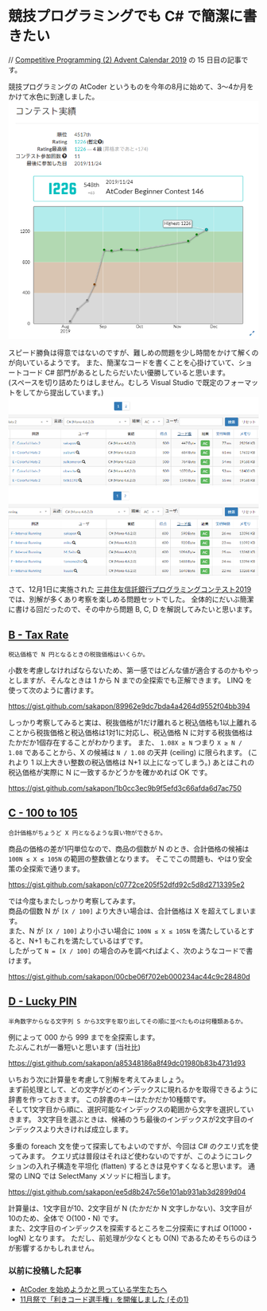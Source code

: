 # 競技プログラミングでも C# で簡潔に書きたい
// [Competitive Programming (2) Advent Calendar 2019](https://adventar.org/calendars/4587) の 15 日目の記事です。

競技プログラミングの AtCoder というものを今年の8月に始めて、3～4か月をかけて水色に到達しました。
![](Images/20191124-Rating.png)

スピード勝負は得意ではないのですが、難しめの問題を少し時間をかけて解くのが向いているようです。
また、簡潔なコードを書くことを心掛けていて、ショートコード C# 部門があるとしたらだいたい優勝していると思います。  
(スペースを切り詰めたりはしません。むしろ Visual Studio で既定のフォーマットをしてから提出しています。)
![](Images/20191201-E.png)
![](Images/20191201-F.png)

さて、12月1日に実施された [三井住友信託銀行プログラミングコンテスト2019](https://atcoder.jp/contests/sumitrust2019) では、別解が多くあり考察を楽しめる問題セットでした。
全体的にだいぶ簡潔に書ける回だったので、その中から問題 B, C, D を解説してみたいと思います。

## [B - Tax Rate](https://atcoder.jp/contests/sumitrust2019/tasks/sumitb2019_b)

```
税込価格で N 円となるときの税抜価格はいくらか。
```

小数を考慮しなければならないため、第一感ではどんな値が適合するのかもやっとしますが、そんなときは 1 から N までの全探索でも正解できます。
LINQ を使って次のように書けます。

https://gist.github.com/sakapon/89962e9dc7bda4a4264d9552f04bb394

しっかり考察してみると実は、税抜価格が1だけ離れると税込価格も1以上離れることから税抜価格と税込価格は1対1に対応し、税込価格 N に対する税抜価格はたかだか1個存在することがわかります。
また、 `1.08X ≥ N` つまり `X ≥ N / 1.08` であることから、X の候補は `N / 1.08` の天井 (ceiling) に限られます。
(これより 1 以上大きい整数の税込価格は N+1 以上になってしまう。)
あとはこれの税込価格が実際に N に一致するかどうかを確かめれば OK です。

https://gist.github.com/sakapon/1b0cc3ec9b9f5efd3c66afda6d7ac750

## [C - 100 to 105](https://atcoder.jp/contests/sumitrust2019/tasks/sumitb2019_c)

```
合計価格がちょうど X 円となるような買い物ができるか。
```

商品の価格の差が1円単位なので、商品の個数が N のとき、合計価格の候補は `100N ≤ X ≤ 105N` の範囲の整数値となります。
そこでこの問題も、やはり安全策の全探索で通ります。

https://gist.github.com/sakapon/c0772ce205f52dfd92c5d8d2713395e2

では今度もまたしっかり考察してみます。  
商品の個数 N が `[X / 100]` より大きい場合は、合計価格は X を超えてしまいます。  
また、N が `[X / 100]` より小さい場合に `100N ≤ X ≤ 105N` を満たしているとすると、N+1 もこれを満たしているはずです。  
したがって `N = [X / 100]` の場合のみを調べればよく、次のようなコードで書けます。

https://gist.github.com/sakapon/00cbe06f702eb000234ac44c9c28480d

## [D - Lucky PIN](https://atcoder.jp/contests/sumitrust2019/tasks/sumitb2019_d)

```
半角数字からなる文字列 S から3文字を取り出してその順に並べたものは何種類あるか。
```

例によって 000 から 999 までを全探索します。  
たぶんこれが一番短いと思います (当社比)

https://gist.github.com/sakapon/a85348186a8f49dc01980b83b4731d93

いちおう次に計算量を考慮して別解を考えてみましょう。  
まず前処理として、どの文字がどのインデックスに現れるかを取得できるように辞書を作っておきます。
この辞書のキーはたかだか10種類です。  
そして1文字目から順に、選択可能なインデックスの範囲から文字を選択していきます。
3文字目を選ぶときは、候補のうち最後のインデックスが2文字目のインデックスより大きければ成立します。

多重の foreach 文を使って探索してもよいのですが、今回は C# のクエリ式を使ってみます。
クエリ式は普段はそれほど使わないのですが、このようにコレクションの入れ子構造を平坦化 (flatten) するときは見やすくなると思います。
通常の LINQ では SelectMany メソッドに相当します。

https://gist.github.com/sakapon/ee5d8b247c56e101ab931ab3d2899d04

計算量は、1文字目が10、2文字目が N (たかだか N 文字しかない)、3文字目が10のため、全体で O(100・N) です。  
また、2文字目のインデックスを探索するところを二分探索にすれば O(1000・logN) となります。
ただし、前処理が少なくとも O(N) であるためそちらのほうが影響するかもしれません。

### 以前に投稿した記事
- [AtCoder を始めようかと思っている学生たちへ](https://blog.kcg.ne.jp/futurelab/2019/10/04/atcoder/)
- [11月祭で「利きコード選手権」を開催しました (その1)](https://blog.kcg.ne.jp/futurelab/2019/11/18/kikicode/)
